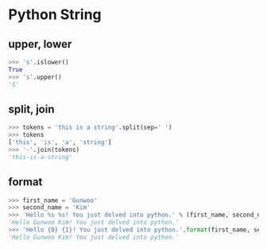 # Python String

## upper, lower

```python
>>> 's'.islower()
True
>>> 's'.upper()
'S'
```

## split, join

```python
>>> tokens = 'this is a string'.split(sep=' ')
>>> tokens
['this', 'is', 'a', 'string']
>>> '-'.join(tokens)
'this-is-a-string'
```

## format

```python
>>> first_name = 'Gunwoo'
>>> second_name = 'Kim'
>>> 'Hello %s %s! You just delved into python.' % (first_name, second_name)
'Hello Gunwoo Kim! You just delved into python.'
>>> 'Hello {0} {1}! You just delved into python.'.format(first_name, second_name)
'Hello Gunwoo Kim! You just delved into python.'
```
